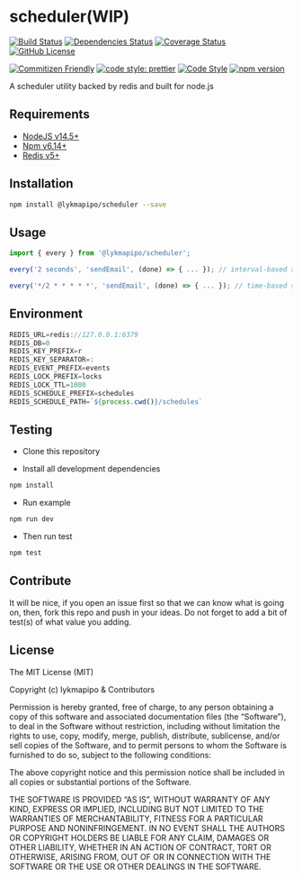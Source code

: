 # scheduler(WIP)

[![Build Status](https://travis-ci.org/lykmapipo/scheduler.svg?branch=master)](https://travis-ci.org/lykmapipo/scheduler)
[![Dependencies Status](https://david-dm.org/lykmapipo/scheduler.svg)](https://david-dm.org/lykmapipo/scheduler)
[![Coverage Status](https://coveralls.io/repos/github/lykmapipo/scheduler/badge.svg?branch=master)](https://coveralls.io/github/lykmapipo/scheduler?branch=master)
[![GitHub License](https://img.shields.io/github/license/lykmapipo/scheduler)](https://github.com/lykmapipo/scheduler/blob/develop/LICENSE)

[![Commitizen Friendly](https://img.shields.io/badge/commitizen-friendly-brightgreen.svg)](http://commitizen.github.io/cz-cli/)
[![code style: prettier](https://img.shields.io/badge/code_style-prettier-ff69b4.svg)](https://github.com/prettier/prettier)
[![Code Style](https://badgen.net/badge/code%20style/airbnb/ff5a5f?icon=airbnb)](https://github.com/airbnb/javascript)
[![npm version](https://img.shields.io/npm/v/@lykmapipo/scheduler)](https://www.npmjs.com/package/@lykmapipo/scheduler)

A scheduler utility backed by redis and built for node.js

## Requirements

- [NodeJS v14.5+](https://nodejs.org)
- [Npm v6.14+](https://www.npmjs.com/)
- [Redis v5+](https://redis.io/)

## Installation

```sh
npm install @lykmapipo/scheduler --save
```

## Usage

```js
import { every } from '@lykmapipo/scheduler';

every('2 seconds', 'sendEmail', (done) => { ... }); // interval-based scheduling

every('*/2 * * * * *', 'sendEmail', (done) => { ... }); // time-based scheduling
```

## Environment

```js
REDIS_URL=redis://127.0.0.1:6379
REDIS_DB=0
REDIS_KEY_PREFIX=r
REDIS_KEY_SEPARATOR=:
REDIS_EVENT_PREFIX=events
REDIS_LOCK_PREFIX=locks
REDIS_LOCK_TTL=1000
REDIS_SCHEDULE_PREFIX=schedules
REDIS_SCHEDULE_PATH=`${process.cwd()}/schedules`
```

## Testing

- Clone this repository

- Install all development dependencies

```sh
npm install
```

- Run example

```sh
npm run dev
```

- Then run test

```sh
npm test
```

## Contribute

It will be nice, if you open an issue first so that we can know what is going on, then, fork this repo and push in your ideas. Do not forget to add a bit of test(s) of what value you adding.

## License

The MIT License (MIT)

Copyright (c) lykmapipo & Contributors

Permission is hereby granted, free of charge, to any person obtaining a copy of this software and associated documentation files (the “Software”), to deal in the Software without restriction, including without limitation the rights to use, copy, modify, merge, publish, distribute, sublicense, and/or sell copies of the Software, and to permit persons to whom the Software is furnished to do so, subject to the following conditions:

The above copyright notice and this permission notice shall be included in all copies or substantial portions of the Software.

THE SOFTWARE IS PROVIDED “AS IS”, WITHOUT WARRANTY OF ANY KIND, EXPRESS OR IMPLIED, INCLUDING BUT NOT LIMITED TO THE WARRANTIES OF MERCHANTABILITY, FITNESS FOR A PARTICULAR PURPOSE AND NONINFRINGEMENT. IN NO EVENT SHALL THE AUTHORS OR COPYRIGHT HOLDERS BE LIABLE FOR ANY CLAIM, DAMAGES OR OTHER LIABILITY, WHETHER IN AN ACTION OF CONTRACT, TORT OR OTHERWISE, ARISING FROM, OUT OF OR IN CONNECTION WITH THE SOFTWARE OR THE USE OR OTHER DEALINGS IN THE SOFTWARE.
